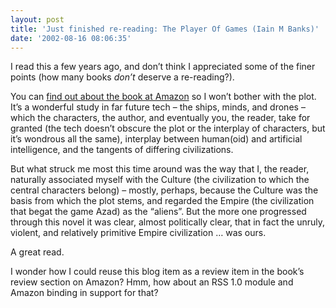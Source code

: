 ```yaml
---
layout: post
title: 'Just finished re-reading: The Player Of Games (Iain M Banks)'
date: '2002-08-16 08:06:35'
---
```



I read this a few years ago, and don’t think I appreciated some of the finer points (how many books *don’t* deserve a re-reading?).

You can [find out about the book at Amazon](http://www.amazon.co.uk/exec/obidos/ASIN/0312026307/ "'The Player Of Games' at Amazon") so I won’t bother with the plot. It’s a wonderful study in far future tech – the ships, minds, and drones – which the characters, the author, and eventually you, the reader, take for granted (the tech doesn’t obscure the plot or the interplay of characters, but it’s wondrous all the same), interplay between human(oid) and artificial intelligence, and the tangents of differing civilizations.

But what struck me most this time around was the way that I, the reader, naturally associated myself with the Culture (the civilization to which the central characters belong) – mostly, perhaps, because the Culture was the basis from which the plot stems, and regarded the Empire (the civilization that begat the game Azad) as the “aliens”. But the more one progressed through this novel it was clear, almost politically clear, that in fact the unruly, violent, and relatively primitive Empire civilization … was ours.

A great read.

I wonder how I could reuse this blog item as a review item in the book’s review section on Amazon? Hmm, how about an RSS 1.0 module and Amazon binding in support for that?


